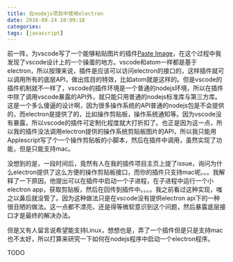 ```yaml
---
title: 在nodejs项目中使用electron
date: 2016-09-24 10:09:18
categories:
tags: [javascript]
---
```


前一阵，为vscode写了一个能够粘贴图片的插件[Paste Image][Paste Image]，在这个过程中我发现了vscode设计上的一个操蛋的地方。vscode和atom一样都是基于electron，所以按理来说，插件是应该可以访问electron的接口的，这样插件就可以调用所有的底层API，做出炫目的特效，比如atom就是这样的。但是vscode的插件机制就不一样了，vscode的插件环境是一个普通的nodejs环境，所以在插件中除了调用vscode暴露的API外，就只能只用普通的nodejs标准库与第三方库。这是一个多么傻逼的设计啊，因为很多操作系统的API普通的nodejs包是不会提供的，而electron是提供了的，比如操作剪贴板，操作系统通知等。因为vscode没有暴露，所以vscode的插件可定制化程度就大打折扣了。也正是因为这一点，所以我的插件没法调用electron提供的操作系统剪贴板图片的API，所以我只能用Applescript写了个一个操作剪贴板的小脚本，然后在插件中调用，虽然实现了功能，但是只能支持mac。

没想到的是，一段时间后，竟然有人在我的插件项目主页上提了issue，询问为什么electron提供了这么方便的操作剪贴板接口，而你的插件只支持mac呢。。。我解释了一下原因，他提出可以在插件中启动一个子进程，在子进程中运行一个小electron app，获取剪贴板，然后在回传到插件中。。。。我之前看过这种实现，嗤之以鼻后就没管了。因为这种做法只是在vscode没有提供electron api下的一种很丑陋的做法。这一点都不漂亮，还是得等微软意识到这个问题，然后暴露底层接口才是最终的解决办法。

但是又有人留言说希望能支持Linux，想想也是，弄了一个插件但是只是支持mac也不太好，所以打算来研究一下如何在nodejs程序中启动一个electron程序。

TODO

[Paste Image]: https://marketplace.visualstudio.com/items?itemName=mushan.vscode-paste-image
[Windows / Linux support · Issue #1 · mushanshitiancai/vscode-paste-image]: https://github.com/mushanshitiancai/vscode-paste-image/issues/1